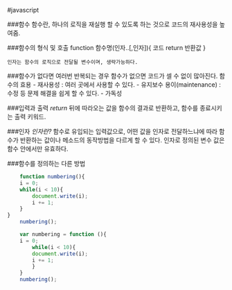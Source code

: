 #javascript

###함수
	함수란, 하나의 로직을 재실행 할 수 있도록 하는 것으로 코드의 재사용성을 높여줌.



###함수의 형식 및 호출
	function 함수명(인자..[,인자]){
		코드
		return 반환값
	}

	인자는 함수의 로직으로 전달될 변수이며, 생략가능하다.



###함수가 없다면
	여러번 반복되는 경우 함수가 없으면 코드가 셀 수 없이 많아진다.
	함수의 효용
		- 재사용성 : 여러 곳에서 사용할 수 있다.
		- 유지보수 용이(maintenance) : 수정 등 문제 해결을 쉽게 할 수 있다.
		- 가독성



###입력과 출력
	*return*
	뒤에 따라오는 값을 함수의 결과로 반환하고, 함수를 종료시키는 출력 키워드.


###인자
	*인자란?*
	함수로 유입되는 입력값으로, 어떤 값을 인자로 전달하느냐에 따라 함수가 반환하는 값이나 메소드의 동작방법을 다르게 할 수 있다.
	인자로 정의된 변수 값은 함수 안에서만 유효하다.


###함수를 정의하는 다른 방법

	
```javascript
	function numbering(){
    i = 0;
    while(i < 10){
        document.write(i);
        i += 1;
    }   
}
	numbering();
```


```javascript
	var numbering = function (){
    i = 0;
    	while(i < 10){
        document.write(i);
        i += 1;
    	}   
	}
	numbering();
```